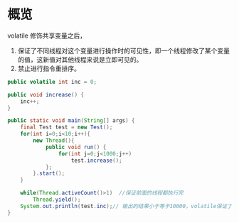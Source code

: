 # 概览

volatile 修饰共享变量之后，

1. 保证了不同线程对这个变量进行操作时的可见性，即一个线程修改了某个变量的值，这新值对其他线程来说是立即可见的。
2. 禁止进行指令重排序。

```java
public volatile int inc = 0;

public void increase() {
    inc++;
}

public static void main(String[] args) {
    final Test test = new Test();
    for(int i=0;i<10;i++){
        new Thread(){
            public void run() {
                for(int j=0;j<1000;j++)
                    test.increase();
            };
        }.start();
    }

    while(Thread.activeCount()>1)  //保证前面的线程都执行完
        Thread.yield();
    System.out.println(test.inc);// 输出的结果小于等于10000，volatile保证了可见性，但是inc++不是原子性的。
}
```